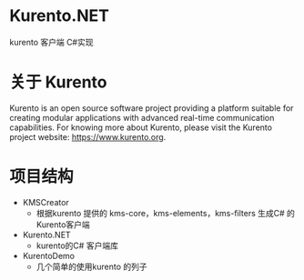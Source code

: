 # Kurento.NET
kurento 客户端 C#实现
# 关于 Kurento
Kurento is an open source software project providing a platform suitable for creating modular applications with advanced real-time communication capabilities. For knowing more about Kurento, please visit the Kurento project website: https://www.kurento.org.
# 项目结构

+ KMSCreator
   + 根据kurento 提供的 kms-core，kms-elements，kms-filters 生成C# 的Kurento客户端
+ Kurento.NET
   + kurento的C# 客户端库
+ KurentoDemo
   + 几个简单的使用kurento 的列子

